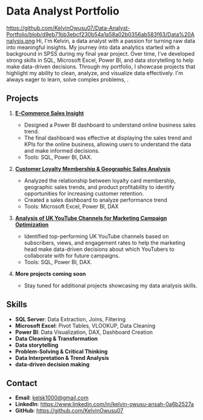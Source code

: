 # Data Analyst Portfolio
https://github.com/KelvinOwusu07/Data-Analyst-Portfolio/blob/d9eb71bb3ebcf230b54a1a58a02b0356ab583f63/Data%20Analysis.png
Hi, I'm Kelvin, a data analyst with a passion for turning raw data into meaningful insights. My journey into data analytics started with a background in SPSS during my final year project. Over time, I've developed strong skills in SQL, Microsoft Excel, Power BI, and data storytelling to help make data-driven decisions. Through my portfolio, I showcase projects that highlight my ability to clean, analyze, and visualize data effectively. I'm always eager to learn, solve complex problems, .

## Projects

1. **[E-Commerce Sales Insight](Online_shop_sales/README.md)** 
   -	Designed a Power BI dashboard to understand online business sales trend.
   -	The final dashboard was effective at displaying the sales trend and KPIs for the online business, allowing users to understand the data and make informed decisions. 
   - Tools: SQL, Power BI, DAX.  

1. **[Customer Loyalty Membership & Geographic Sales Analysis](Coffee_shop_sales_analysis/README.md)** 
   - Analyzed the relationship between loyalty card membership, geographic sales trends, and product profitability to identify opportunities for increasing customer retention.
   - Created a sales dashboard to analyze performance trend
   - Tools: Microsoft Excel, Power BI, DAX



2. **[Analysis of UK YouTube Channels for Marketing Campaign Optimization](UK-YouTube-Channels-Analysis/README.md)**  
   - Identified top-performing UK YouTube channels based on subscribers, views, and engagement rates to help the marketing head make data-driven decisions about which YouTubers to collaborate with for future campaigns.
   - Tools: SQL, Power BI, DAX.  


 3. **More projects coming soon** 
    - Stay tuned for additional projects showcasing my data analysis skills.
     

## Skills
- **SQL Server**: Data Extraction, Joins, Filtering 
- **Microsoft Excel**: Pivot Tables, VLOOKUP, Data Cleaning
- **Power BI**: Data Visualization, DAX, Dashboard Creation
- **Data Cleaning & Transformation**
- **Data storytelling**
- **Problem-Solving & Critical Thinking**
- **Data Interpretation & Trend Analysis**
- **data-driven decision making**
  
## Contact
- **Email**: kelsk1000@gmail.com  
- **LinkedIn**: https://www.linkedin.com/in/kelvin-owusu-ansah-0a6b2527a  
- **GitHub**: https://github.com/KelvinOwusu07  

